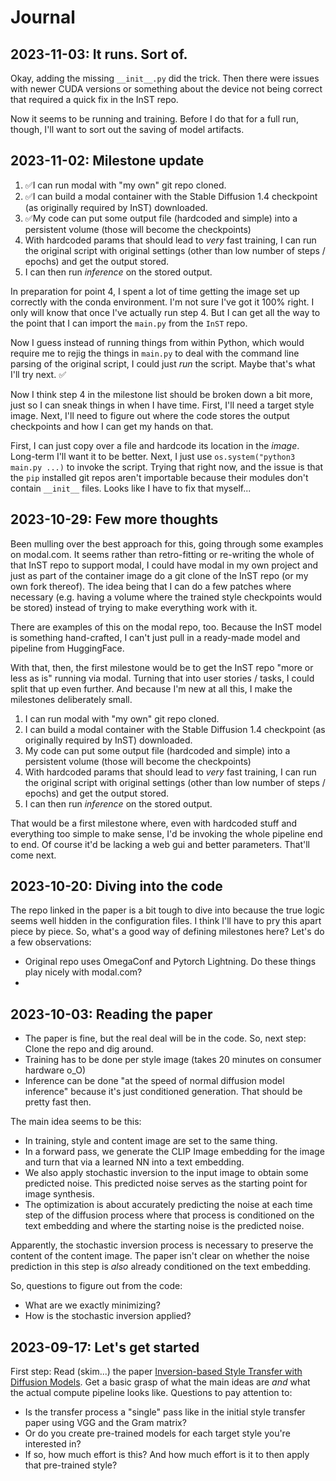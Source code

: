 # Journal
## 2023-11-03: It runs. Sort of.
Okay, adding the missing `__init__.py` did the trick. Then there were issues with newer CUDA versions or something about the device not being correct that required a quick fix in the InST repo.

Now it seems to be running and training. Before I do that for a full run, though, I'll want to sort out the saving of model artifacts.

## 2023-11-02: Milestone update
1. ✅I can run modal with "my own" git repo cloned.
2. ✅I can build a modal container with the Stable Diffusion 1.4 checkpoint (as originally required by InST) downloaded.
3. ✅My code can put some output file (hardcoded and simple) into a persistent volume (those will become the checkpoints)
4. With hardcoded params that should lead to _very_ fast training, I can run the original script with original settings (other than low number of steps / epochs) and get the output stored.
5. I can then run _inference_ on the stored output.

In preparation for point 4, I spent a lot of time getting the image set up correctly with the conda environment. I'm not sure I've got it 100% right. I only will know that once I've actually run step 4. But I can get all the way to the point that I can import the `main.py` from the `InST` repo.

Now I guess instead of running things from within Python, which would require me to rejig the things in `main.py` to deal with the command line parsing of the original script, I could just 
_run_ the script. Maybe that's what I'll try next. ✅

Now I think step 4 in the milestone list should be broken down a bit more, just so I can sneak things in when I have time. First, I'll need a target style image. Next, I'll need to figure 
out where the code stores the output checkpoints and how I can get my hands on that.

First, I can just copy over a file and hardcode its location in the _image_. Long-term I'll want it to be better.
Next, I just use `os.system("python3 main.py ...)` to invoke the script. Trying that right now, and the issue is that the `pip` installed git repos aren't importable because 
their modules don't contain `__init__` files. Looks like I have to fix that myself...

## 2023-10-29: Few more thoughts
Been mulling over the best approach for this, going through some examples on modal.com. It seems rather than retro-fitting or re-writing the whole of that InST repo to support modal, I could have modal in my own project and just as part of the container image do a git clone of the InST repo (or my own fork thereof). The idea being that I can do a few patches where necessary (e.g. having a volume where the trained style checkpoints would be stored) instead of trying to make everything work with it.

There are examples of this on the modal repo, too. Because the InST model is something hand-crafted, I can't just pull in a ready-made model and pipeline from HuggingFace.

With that, then, the first milestone would be to get the InST repo "more or less as is" running via modal. 
Turning that into user stories / tasks, I could split that up even further. And because I'm new at all this, I make the milestones deliberately small.

1. I can run modal with "my own" git repo cloned.
2. I can build a modal container with the Stable Diffusion 1.4 checkpoint (as originally required by InST) downloaded.
3. My code can put some output file (hardcoded and simple) into a persistent volume (those will become the checkpoints)
4. With hardcoded params that should lead to _very_ fast training, I can run the original script with original settings (other than low number of steps / epochs) and get the output stored.
5. I can then run _inference_ on the stored output.

That would be a first milestone where, even with hardcoded stuff and everything too simple to make sense, I'd be invoking the whole pipeline end to end. Of course it'd be lacking a web gui and better parameters. That'll come next.

## 2023-10-20: Diving into the code
The repo linked in the paper is a bit tough to dive into because the true logic seems well hidden in the configuration files. I think I'll have to pry this apart piece by piece. 
So, what's a good way of defining milestones here? Let's do a few observations:

* Original repo uses OmegaConf and Pytorch Lightning. Do these things play nicely with modal.com?
* 

## 2023-10-03: Reading the paper
* The paper is fine, but the real deal will be in the code. So, next step: Clone the repo and dig around.
* Training has to be done per style image (takes 20 minutes on consumer hardware o_O)
* Inference can be done "at the speed of normal diffusion model inference" because it's just conditioned generation. That should be pretty fast then.

The main idea seems to be this: 
* In training, style and content image are set to the same thing.
* In a forward pass, we generate the CLIP Image embedding for the image and turn that via a learned NN into a text embedding.
* We also apply stochastic inversion to the input image to obtain some predicted noise. This predicted noise serves as the starting point for image synthesis.
* The optimization is about accurately predicting the noise at each time step of the diffusion process where that process is conditioned on the text embedding and where the starting noise is the predicted noise.

Apparently, the stochastic inversion process is necessary to preserve the content of the content image. The paper isn't clear on whether the noise prediction in this step is _also_ already conditioned on the text embedding.

So, questions to figure out from the code:
- What are we exactly minimizing?
- How is the stochastic inversion applied?

## 2023-09-17: Let's get started
First step: Read (skim...) the paper [Inversion-based Style Transfer with Diffusion Models](https://arxiv.org/abs/2211.13203). Get a basic grasp of what the main ideas are _and_ what the actual compute pipeline looks like. Questions to pay attention to:

* Is the transfer process a "single" pass like in the initial style transfer paper using VGG and the Gram matrix?
* Or do you create pre-trained models for each target style you're interested in?
* If so, how much effort is this? And how much effort is it to then apply that pre-trained style?
